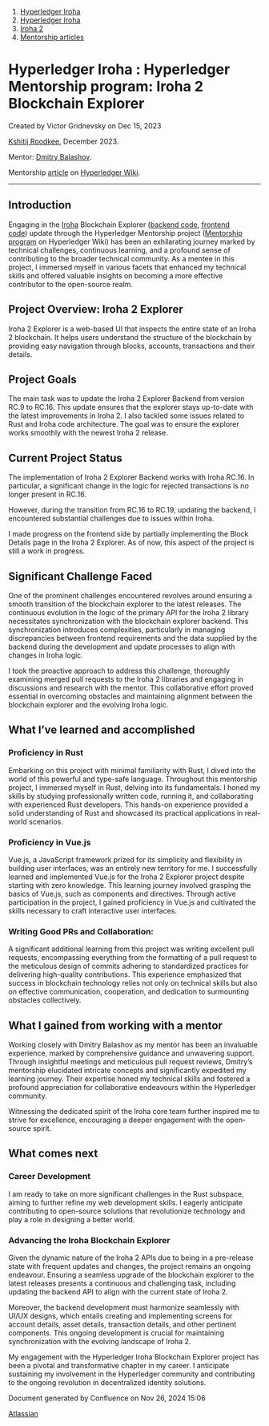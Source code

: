 1. [Hyperledger Iroha](index.html)
2. [Hyperledger Iroha](Hyperledger-Iroha_20873224.html)
3. [Iroha 2](Iroha-2_21012047.html)
4. [Mentorship articles](Mentorship-articles_21018210.html)

# Hyperledger Iroha : Hyperledger Mentorship program: Iroha 2 Blockchain Explorer

Created by Victor Gridnevsky on Dec 15, 2023

[Kshitij Roodkee](https://github.com/horizenight), December 2023.

Mentor: [Dmitry Balashov](https://github.com/0x009922).

Mentorship [article](https://lf-hyperledger.atlassian.net/wiki/display/INTERN/Iroha+2%3A+blockchain+explorer+update) on [Hyperledger Wiki](https://lf-hyperledger.atlassian.net).

* * *

## Introduction

Engaging in the [Iroha](https://iroha.tech/) Blockchain Explorer ([backend code](https://github.com/soramitsu/iroha2-block-explorer-backend), [frontend code](https://github.com/soramitsu/iroha2-block-explorer-web)) update through the Hyperledger Mentorship project ([Mentorship program](https://lf-hyperledger.atlassian.netdisplay/INTERN/Hyperledger+Mentorship+Program) on Hyperledger Wiki) has been an exhilarating journey marked by technical challenges, continuous learning, and a profound sense of contributing to the broader technical community. As a mentee in this project, I immersed myself in various facets that enhanced my technical skills and offered valuable insights on becoming a more effective contributor to the open-source realm.

## Project Overview: Iroha 2 Explorer

Iroha 2 Explorer is a web-based UI that inspects the entire state of an Iroha 2 blockchain. It helps users understand the structure of the blockchain by providing easy navigation through blocks, accounts, transactions and their details.

## Project Goals

The main task was to update the Iroha 2 Explorer Backend from version RC.9 to RC.16. This update ensures that the explorer stays up-to-date with the latest improvements in Iroha 2. I also tackled some issues related to Rust and Iroha code architecture. The goal was to ensure the explorer works smoothly with the newest Iroha 2 release.

## Current Project Status

The implementation of Iroha 2 Explorer Backend works with Iroha RC.16. In particular, a significant change in the logic for rejected transactions is no longer present in RC.16.

However, during the transition from RC.16 to RC.19, updating the backend, I encountered substantial challenges due to issues within Iroha.

I made progress on the frontend side by partially implementing the Block Details page in the Iroha 2 Explorer. As of now, this aspect of the project is still a work in progress.

## Significant Challenge Faced

One of the prominent challenges encountered revolves around ensuring a smooth transition of the blockchain explorer to the latest releases. The continuous evolution in the logic of the primary API for the Iroha 2 library necessitates synchronization with the blockchain explorer backend. This synchronization introduces complexities, particularly in managing discrepancies between frontend requirements and the data supplied by the backend during the development and update processes to align with changes in Iroha logic.

I took the proactive approach to address this challenge, thoroughly examining merged pull requests to the Iroha 2 libraries and engaging in discussions and research with the mentor. This collaborative effort proved essential in overcoming obstacles and maintaining alignment between the blockchain explorer and the evolving Iroha logic.

## What I’ve learned and accomplished

### Proficiency in Rust

Embarking on this project with minimal familiarity with Rust, I dived into the world of this powerful and type-safe language. Throughout this mentorship project, I immersed myself in Rust, delving into its fundamentals. I honed my skills by studying professionally written code, running it, and collaborating with experienced Rust developers. This hands-on experience provided a solid understanding of Rust and showcased its practical applications in real-world scenarios.

### Proficiency in Vue.js

Vue.js, a JavaScript framework prized for its simplicity and flexibility in building user interfaces, was an entirely new territory for me. I successfully learned and implemented Vue.js for the Iroha 2 Explorer project despite starting with zero knowledge. This learning journey involved grasping the basics of Vue.js, such as components and directives. Through active participation in the project, I gained proficiency in Vue.js and cultivated the skills necessary to craft interactive user interfaces.

### Writing Good PRs and Collaboration:

A significant additional learning from this project was writing excellent pull requests, encompassing everything from the formatting of a pull request to the meticulous design of commits adhering to standardized practices for delivering high-quality contributions. This experience emphasized that success in blockchain technology relies not only on technical skills but also on effective communication, cooperation, and dedication to surmounting obstacles collectively.

## What I gained from working with a mentor

Working closely with Dmitry Balashov as my mentor has been an invaluable experience, marked by comprehensive guidance and unwavering support. Through insightful meetings and meticulous pull request reviews, Dmitry’s mentorship elucidated intricate concepts and significantly expedited my learning journey. Their expertise honed my technical skills and fostered a profound appreciation for collaborative endeavours within the Hyperledger community.

Witnessing the dedicated spirit of the Iroha core team further inspired me to strive for excellence, encouraging a deeper engagement with the open-source spirit.

## What comes next

### Career Development

I am ready to take on more significant challenges in the Rust subspace, aiming to further refine my web development skills. I eagerly anticipate contributing to open-source solutions that revolutionize technology and play a role in designing a better world.

### Advancing the Iroha Blockchain Explorer

Given the dynamic nature of the Iroha 2 APIs due to being in a pre-release state with frequent updates and changes, the project remains an ongoing endeavour. Ensuring a seamless upgrade of the blockchain explorer to the latest releases presents a continuous and challenging task, including updating the backend API to align with the current state of Iroha 2.

Moreover, the backend development must harmonize seamlessly with UI/UX designs, which entails creating and implementing screens for account details, asset details, transaction details, and other pertinent components. This ongoing development is crucial for maintaining synchronization with the evolving landscape of Iroha 2.

My engagement with the Hyperledger Iroha Blockchain Explorer project has been a pivotal and transformative chapter in my career. I anticipate sustaining my involvement in the Hyperledger community and contributing to the ongoing revolution in decentralized identity solutions.

Document generated by Confluence on Nov 26, 2024 15:06

[Atlassian](http://www.atlassian.com/)
